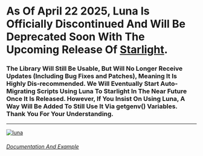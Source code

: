 # As Of April 22 2025, Luna Is Officially Discontinued And Will Be Deprecated Soon With The Upcoming Release Of [Starlight](https://github.com/Nebula-Softworks/Starlight-Interface-Suite).  
  
### The Library Will Still Be Usable, But Will No Longer Receive Updates (Including Bug Fixes and Patches), Meaning It Is Highly Dis-recommended. We Will Eventually Start Auto-Migrating Scripts Using Luna To Starlight In The Near Future Once It Is Released. However, If You Insist On Using Luna, A Way Will Be Added To Still Use It Via getgenv() Variables. Thank You For Your Understanding.

----

[![luna](https://github.com/user-attachments/assets/c0e73e67-0595-4872-919d-5f2329293186)](https://discord.com/channels/1123950497347424357/1306516017262104637)  
  
###### [Documentation And Example](https://github.com/Nebula-Softworks/Luna-Interface-Suite/blob/main/Documentation.md)
